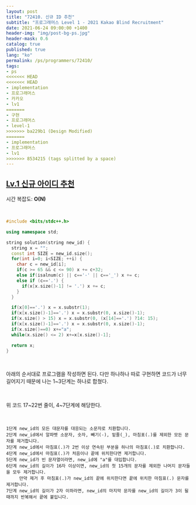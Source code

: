 ```yaml
---
layout: post
title: "72410. 신규 ID 추천"
subtitle: "프로그래머스 Level 1 - 2021 Kakao Blind Recruitment"
date: 2021-06-24 09:00:00 +1400
header-img: "img/post-bg-ps.jpg"
header-mask: 0.6
catalog: true
published: true
lang: "ko"
permalink: /ps/programmers/72410/
tags:
- ps
<<<<<<< HEAD
<<<<<<< HEAD
- implementation
- 프로그래머스
- 카카오
- lv1
=======
- 구현
- 프로그래머스
- level-1
>>>>>>> ba229b1 (Design Modified)
=======
- implementation
- 프로그래머스
- lv1
>>>>>>> 8534215 (tags splitted by a space)
---
```


## [Lv.1 신규 아이디 추천](https://programmers.co.kr/learn/courses/30/lessons/72410)

시간 복잡도: **O(N)**

<br> 

```cpp
#include <bits/stdc++.h>

using namespace std;

string solution(string new_id) {
  string x = "";
  const int SIZE = new_id.size();
  for(int i=0; i<SIZE; ++i) {
    char c = new_id[i];
    if(c >= 65 && c <= 90) x += c+32;
    else if(isalnum(c) || c=='-' || c=='_') x += c;  
    else if (c=='.') {
      if(x[x.size()-1] != '.') x += c;
    }
  }

  if(x[0]=='.') x = x.substr(1);
  if(x[x.size()-1]=='.') x = x.substr(0, x.size()-1);
  if(x.size() > 15) x = x.substr(0, (x[14]=='.') ?14: 15);
  if(x[x.size()-1]=='.') x = x.substr(0, x.size()-1);
  if(x.size()==0) x+="a";
  while(x.size() <= 2) x+=x[x.size()-1];

  return x;
}
```

<br>

아래의 순서대로 프로그램을 작성하면 된다. 다만 하나하나 따로 구현하면 코드가 너무 길어지기 때문에 나는 1~3단계는 하나로 합쳤다.

<br>

위 코드 17~22번 줄이, 4~7단계에 해당한다.

<br>

```
1단계 new_id의 모든 대문자를 대응되는 소문자로 치환합니다.
2단계 new_id에서 알파벳 소문자, 숫자, 빼기(-), 밑줄(_), 마침표(.)를 제외한 모든 문자를 제거합니다.
3단계 new_id에서 마침표(.)가 2번 이상 연속된 부분을 하나의 마침표(.)로 치환합니다.
4단계 new_id에서 마침표(.)가 처음이나 끝에 위치한다면 제거합니다.
5단계 new_id가 빈 문자열이라면, new_id에 "a"를 대입합니다.
6단계 new_id의 길이가 16자 이상이면, new_id의 첫 15개의 문자를 제외한 나머지 문자들을 모두 제거합니다.
     만약 제거 후 마침표(.)가 new_id의 끝에 위치한다면 끝에 위치한 마침표(.) 문자를 제거합니다.
7단계 new_id의 길이가 2자 이하라면, new_id의 마지막 문자를 new_id의 길이가 3이 될 때까지 반복해서 끝에 붙입니다.
```
